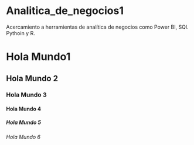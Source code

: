 # Analitica_de_negocios1
Acercamiento a herramientas de analítica de negocios como Power BI, SQl. Pythoin y R.

# Hola Mundo1
## Hola Mundo 2
### Hola Mundo 3
#### Hola Mundo 4
##### Hola Mundo 5
###### Hola Mundo 6
